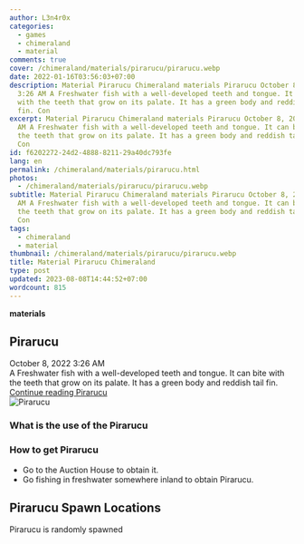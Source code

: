 ```yaml
---
author: L3n4r0x
categories:
  - games
  - chimeraland
  - material
comments: true
cover: /chimeraland/materials/pirarucu/pirarucu.webp
date: 2022-01-16T03:56:03+07:00
description: Material Pirarucu Chimeraland materials Pirarucu October 8, 2022
  3:26 AM A Freshwater fish with a well-developed teeth and tongue. It can bite
  with the teeth that grow on its palate. It has a green body and reddish tail
  fin. Con
excerpt: Material Pirarucu Chimeraland materials Pirarucu October 8, 2022 3:26
  AM A Freshwater fish with a well-developed teeth and tongue. It can bite with
  the teeth that grow on its palate. It has a green body and reddish tail fin.
  Con
id: f6202272-24d2-4888-8211-29a40dc793fe
lang: en
permalink: /chimeraland/materials/pirarucu.html
photos:
  - /chimeraland/materials/pirarucu/pirarucu.webp
subtitle: Material Pirarucu Chimeraland materials Pirarucu October 8, 2022 3:26
  AM A Freshwater fish with a well-developed teeth and tongue. It can bite with
  the teeth that grow on its palate. It has a green body and reddish tail fin.
  Con
tags:
  - chimeraland
  - material
thumbnail: /chimeraland/materials/pirarucu/pirarucu.webp
title: Material Pirarucu Chimeraland
type: post
updated: 2023-08-08T14:44:52+07:00
wordcount: 815
---
```


<link
  rel="stylesheet"
  href="https://rawcdn.githack.com/dimaslanjaka/Web-Manajemen/870a349/css/bootstrap-5-3-0-alpha3-wrapper.css"
/>
<section id="bootstrap-wrapper">
  <div data-bs-theme="dark">
    <div
      class="row g-0 border rounded overflow-hidden flex-md-row mb-4 shadow-sm position-relative bg-dark text-light"
    >
      <div class="col p-4 d-flex flex-column position-static">
        <strong class="d-inline-block mb-2 text-success">materials</strong>
        <h2 class="mb-0">Pirarucu</h2>
        <div class="mb-1 text-muted">October 8, 2022 3:26 AM</div>
        <div class="mb-2 border p-1">
          A Freshwater fish with a well-developed teeth and tongue. It can bite
          with the teeth that grow on its palate. It has a green body and
          reddish tail fin.
        </div>
        <a
          href="/chimeraland/materials/pirarucu.html"
          class="stretched-link d-none text-primary"
          >Continue reading Pirarucu</a
        >
      </div>
      <div class="col-auto d-none d-md-block d-lg-block">
        <img
          src="https://www.webmanajemen.com/chimeraland/materials/pirarucu/pirarucu.webp"
          alt="Pirarucu"
        />
      </div>
    </div>
    <div class="row">
      <div class="col-lg-6 col-12 mb-2">
        <div class="card">
          <div class="card-body">
            <h3 class="card-title">What is the use of the Pirarucu</h3>
            <div class="card-text"><ul></ul></div>
          </div>
        </div>
      </div>
      <div class="col-lg-6 col-12 mb-2">
        <div class="card">
          <div class="card-body">
            <h3 class="card-title">How to get Pirarucu</h3>
            <div class="card-text">
              <ul>
                <li>Go to the Auction House to obtain it.</li>
                <li>
                  Go fishing in freshwater somewhere inland to obtain Pirarucu.
                </li>
              </ul>
            </div>
          </div>
        </div>
      </div>
      <div class="col-12 mb-2">
        <h2>Pirarucu Spawn Locations</h2>
        <p>Pirarucu is randomly spawned</p>
      </div>
    </div>
  </div>
</section>